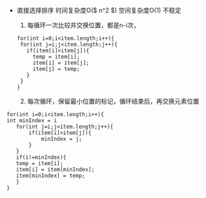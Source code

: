 - 直接选择排序  时间复杂度O($ n^2 $) 空间复杂度O(1)  不稳定

  1) 每循环一次比较并交换位置，都是n-i次，

  ```
  for(int i=0;i<item.length;i++){
   for(int j=i;j<item.length;j++){
     if(item[i]>item[j]){	
       temp = item[i];
       item[i] = item[j];
       item[j] = temp;
     }
   }
  }
  ```

  2) 每次循环，保留最小位置的标记，循环结束后，再交换元素位置

 ```
for(int i=0;i<item.length;i++){
int minIndex = i
	for(int j=i;j<item.length;j++){
    	if(item[i]>item[j]){
      		minIndex = j;
    	}
  	}
  	if(i!=minIndex){
    temp = item[i];
  	item[i] = item[minIndex];
  	item[minIndex] = temp;  
  	}  	
}
 ```